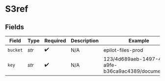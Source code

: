 # S3ref


## Fields

| Field                                                 | Type                                                  | Required                                              | Description                                           | Example                                               |
| ----------------------------------------------------- | ----------------------------------------------------- | ----------------------------------------------------- | ----------------------------------------------------- | ----------------------------------------------------- |
| `bucket`                                              | *str*                                                 | :heavy_check_mark:                                    | N/A                                                   | epilot-files-prod                                     |
| `key`                                                 | *str*                                                 | :heavy_check_mark:                                    | N/A                                                   | 123/4d689aeb-1497-4410-a9fe-b36ca9ac4389/document.pdf |